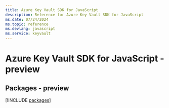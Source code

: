 ```yaml
---
title: Azure Key Vault SDK for JavaScript
description: Reference for Azure Key Vault SDK for JavaScript
ms.date: 07/24/2024
ms.topic: reference
ms.devlang: javascript
ms.service: keyvault
---
```

# Azure Key Vault SDK for JavaScript - preview
## Packages - preview
[!INCLUDE [packages](key-vault-index.md)]